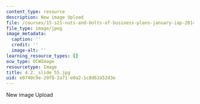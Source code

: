 ```yaml
---
content_type: resource
description: New image Upload
file: /courses/15-s21-nuts-and-bolts-of-business-plans-january-iap-2014/e0740c9e29f82a71e0a21c8d63a52d3e_4.2._slide_55.jpg
file_type: image/jpeg
image_metadata:
  caption: ''
  credit: ''
  image-alt: ''
learning_resource_types: []
ocw_type: OCWImage
resourcetype: Image
title: 4.2._slide_55.jpg
uid: e0740c9e-29f8-2a71-e0a2-1c8d63a52d3e
---
```

New image Upload

